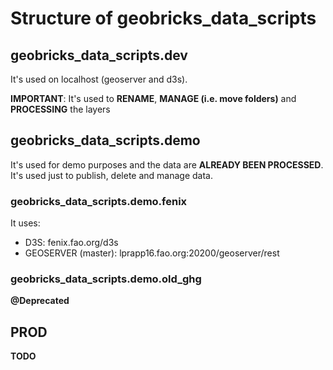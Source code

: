 # Structure of geobricks_data_scripts

## geobricks_data_scripts.dev

It's used on localhost (geoserver and d3s).

**IMPORTANT**: It's used to **RENAME**, **MANAGE (i.e. move folders)** and **PROCESSING** the layers

## geobricks_data_scripts.demo

It's used for demo purposes and the data are **ALREADY BEEN PROCESSED**. It's used just to publish, delete and manage data.

### geobricks_data_scripts.demo.fenix

It uses:

* D3S: fenix.fao.org/d3s
* GEOSERVER (master): lprapp16.fao.org:20200/geoserver/rest


### geobricks_data_scripts.demo.old_ghg

**@Deprecated**

## PROD

**TODO**
